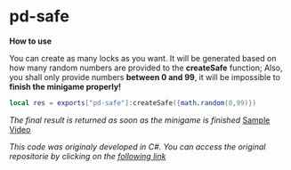 
# pd-safe

**How to use**

You can create as many locks as you want. It will be generated based on how many random numbers are provided to the **createSafe** function;
Also, you shall only provide numbers **between 0 and 99**, it will be impossible to **finish the minigame properly!**
`````lua
local res = exports["pd-safe"]:createSafe({math.random(0,99)})
`````
*The final result is returned as soon as the minigame is finished*
[Sample Video](https://www.youtube.com/watch?v=bmsPNMACUsY)


*This code was originaly developed in C#. You can access the original repositorie by clicking on the [following link](https://github.com/TimothyDexter/FiveM-SafeCrackingMiniGame)*
